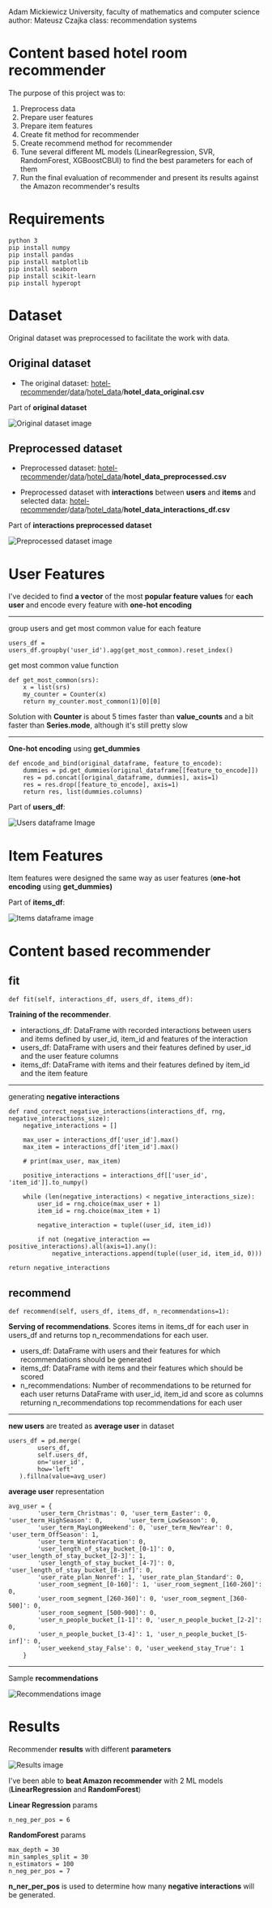 ﻿Adam Mickiewicz University, faculty of mathematics and computer science
author: Mateusz Czajka
class: recommendation systems

# Content based hotel room recommender
The purpose of this project was to:
 1. Preprocess data
 2. Prepare user features
 3. Prepare item features
 4. Create fit method for recommender
 5. Create recommend method for recommender 
 6. Tune several different ML models (LinearRegression, SVR, RandomForest, XGBoostCBUI) to find the best parameters for each of them
 7. Run the final evaluation of recommender and present its results against the Amazon recommender's results

# Requirements
    python 3
    pip install numpy
    pip install pandas
    pip install matplotlib
    pip install seaborn
    pip install scikit-learn
    pip install hyperopt
    
    

# Dataset
Original dataset was preprocessed to facilitate the work with data.

## Original dataset
 - The original dataset: [hotel-recommender](https://github.com/C7A7A/hotel-recommender)/[data](https://github.com/C7A7A/hotel-recommender/tree/main/data)/[hotel_data](https://github.com/C7A7A/hotel-recommender/tree/main/data/hotel_data)/**hotel_data_original.csv**
 
 Part of **original dataset**
 
![Original dataset image](/screenshots/original_dataset.png?raw=true "Original dataset")


## Preprocessed dataset

 - Preprocessed dataset: [hotel-recommender](https://github.com/C7A7A/hotel-recommender)/[data](https://github.com/C7A7A/hotel-recommender/tree/main/data)/[hotel_data](https://github.com/C7A7A/hotel-recommender/tree/main/data/hotel_data)/**hotel_data_preprocessed.csv**

 - Preprocessed dataset with **interactions** between **users** and **items** and selected data: [hotel-recommender](https://github.com/C7A7A/hotel-recommender)/[data](https://github.com/C7A7A/hotel-recommender/tree/main/data)/[hotel_data](https://github.com/C7A7A/hotel-recommender/tree/main/data/hotel_data)/**hotel_data_interactions_df.csv**

Part of **interactions preprocessed dataset**

![Preprocessed dataset image](/screenshots/preprocessed_dataset.png?raw=true "Preprocessed dataset")

# User Features
I've decided to find **a vector** of the most **popular feature values** for **each user** and encode every feature with **one-hot encoding**

---
group users and get most common value for each feature

    users_df = users_df.groupby('user_id').agg(get_most_common).reset_index()
    
get most common value function

    def get_most_common(srs):
	    x = list(srs)
	    my_counter = Counter(x)
	    return my_counter.most_common(1)[0][0]

Solution with **Counter** is about 5 times faster than **value_counts** and a bit faster than 
**Series.mode**, although it's still pretty slow

---
**One-hot encoding** using **get_dummies**

    def encode_and_bind(original_dataframe, feature_to_encode):
	    dummies = pd.get_dummies(original_dataframe[[feature_to_encode]])
	    res = pd.concat([original_dataframe, dummies], axis=1)
	    res = res.drop([feature_to_encode], axis=1)
	    return res, list(dummies.columns)

Part of **users_df**:

![Users dataframe Image](/screenshots/users_df.png?raw=true "Users dataframe")

# Item Features
Item features were designed the same way as user features (**one-hot encoding** using **get_dummies)**

Part of **items_df**:

![Items dataframe image](/screenshots/items_df.png?raw=true "Items dataframe")

# Content based recommender

## fit

    def fit(self, interactions_df, users_df, items_df):

**Training of the recommender**.
 -  interactions_df: DataFrame with recorded interactions between users and items defined by user_id, item_id and features of the interaction
 - users_df: DataFrame with users and their features defined by user_id and the user feature columns
 - items_df: DataFrame with items and their features defined by item_id and the item feature
---
generating **negative interactions**

    def rand_correct_negative_interactions(interactions_df, rng, negative_interactions_size):
	    negative_interactions = []
	    
	    max_user = interactions_df['user_id'].max()
	    max_item = interactions_df['item_id'].max()

	    # print(max_user, max_item)
	    
	    positive_interactions = interactions_df[['user_id', 'item_id']].to_numpy()
	    
	    while (len(negative_interactions) < negative_interactions_size):
	        user_id = rng.choice(max_user + 1)
	        item_id = rng.choice(max_item + 1)
	        
	        negative_interaction = tuple((user_id, item_id))
	        
	        if not (negative_interaction == positive_interactions).all(axis=1).any():
	            negative_interactions.append(tuple((user_id, item_id, 0)))
 
    return negative_interactions

## recommend

    def recommend(self, users_df, items_df, n_recommendations=1):

**Serving of recommendations**. Scores items in items_df for each user in users_df and returns top n_recommendations for each user.

 - users_df: DataFrame with users and their features for which recommendations should be generated
 - items_df: DataFrame with items and their features which should be scored
 - n_recommendations: Number of recommendations to be returned for each user
returns DataFrame with user_id, item_id and score as columns returning n_recommendations top recommendations for each user

---
**new users** are treated as **average user** in dataset

    users_df = pd.merge(
            users_df, 
            self.users_df, 
            on='user_id', 
            how='left'
	   ).fillna(value=avg_user) 

**average user** representation

    avg_user = {
            'user_term_Christmas': 0, 'user_term_Easter': 0, 'user_term_HighSeason': 0, 	  'user_term_LowSeason': 0, 
            'user_term_MayLongWeekend': 0, 'user_term_NewYear': 0, 'user_term_OffSeason': 1, 
            'user_term_WinterVacation': 0, 
            'user_length_of_stay_bucket_[0-1]': 0, 'user_length_of_stay_bucket_[2-3]': 1, 
            'user_length_of_stay_bucket_[4-7]': 0, 'user_length_of_stay_bucket_[8-inf]': 0, 
            'user_rate_plan_Nonref': 1, 'user_rate_plan_Standard': 0, 
            'user_room_segment_[0-160]': 1, 'user_room_segment_[160-260]': 0, 
            'user_room_segment_[260-360]': 0, 'user_room_segment_[360-500]': 0, 
            'user_room_segment_[500-900]': 0, 
            'user_n_people_bucket_[1-1]': 0, 'user_n_people_bucket_[2-2]': 0, 
            'user_n_people_bucket_[3-4]': 1, 'user_n_people_bucket_[5-inf]': 0, 
            'user_weekend_stay_False': 0, 'user_weekend_stay_True': 1
        }

---
Sample **recommendations**

![Recommendations image](/screenshots/recommendations.png?raw=true "Recommendations")

# Results
Recommender **results** with different **parameters**

![Results image](/screenshots/results.png?raw=true "Results")

I've been able to **beat Amazon recommender** with 2 ML models (**LinearRegression** and **RandomForest**)

**Linear Regression** params

    n_neg_per_pos = 6

**RandomForest** params

	max_depth = 30 
	min_samples_split = 30 
    n_estimators = 100
    n_neg_per_pos = 7

**n_ner_per_pos** is used to determine how many **negative interactions** will be generated. 

